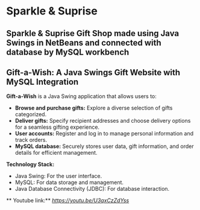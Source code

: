 # Sparkle & Suprise
## Sparkle & Suprise Gift Shop made using Java Swings in NetBeans and connected with database by MySQL workbench 
## Gift-a-Wish: A Java Swings Gift Website with MySQL Integration

**Gift-a-Wish** is a Java Swing application that allows users to:

* **Browse and purchase gifts:** Explore a diverse selection of gifts categorized.
* **Deliver gifts:** Specify recipient addresses and choose delivery options for a seamless gifting experience.
* **User accounts:** Register and log in to manage personal information and track orders.
* **MySQL database:** Securely stores user data, gift information, and order details for efficient management.

**Technology Stack:**

* Java Swing: For the user interface.
* MySQL: For data storage and management.
* Java Database Connectivity (JDBC): For database interaction.

** Youtube link:**
*https://youtu.be/U3qxCzZdYss*


